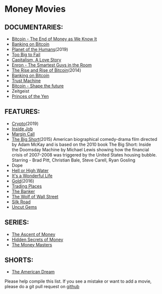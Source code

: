 # Money Movies

## DOCUMENTARIES:
* [Bitcoin - The End of Money as We Know It](https://www.youtube.com/watch?v=lUF6klWuB38) 
* [Banking on Bitcoin](https://www.youtube.com/watch?v=tmxqlSevtkQ)
* [Planet of the Humans](https://www.youtube.com/watch?v=4pXCftKF4uI)(2019)
* [Too Big to Fail](https://www.youtube.com/watch?v=s9IdOU5Z_Ic)
* [Capitalism, A Love Story](https://www.youtube.com/watch?v=JeROnVUADj0)
* [Enron - The Smartest Guys in the Room](https://www.youtube.com/watch?v=-w6duQhWuVk)
* [The Rise and Rise of Bitcoin](https://www.youtube.com/watch?v=gcwnpvODd-8)(2014)
* [Banking on Bitcoin](https://www.youtube.com/watch?v=tmxqlSevtkQ)
* [Trust Machine](https://www.youtube.com/watch?v=hvohNgVWKvw)
* [Bitcoin - Shape the future](https://www.youtube.com/watch?v=WzAt9o84sZA)
* Zeitgeist
* [Princes of the Yen](https://www.youtube.com/watch?v=sDg_psWTMRM)
## FEATURES:
* [Crypto](https://www.youtube.com/watch?v=kYZut3DWvek)(2019)
* [Inside Job](https://www.youtube.com/watch?v=XBZfsb7OO_k)
* [Margin Call](https://www.youtube.com/watch?v=IjZ-ke1kJrA)
* [The Big Short](https://www.youtube.com/watch?v=vgqG3ITMv1Q)(2015) 
  American biographical comedy-drama film directed by Adam McKay and is based on the 2010 book The Big Short: Inside the Doomsday Machine by Michael Lewis  showing how the financial crisis of 2007–2008 was triggered by the United States housing bubble. Starring - Brad Pitt, Christian Bale, Steve Carell, Ryan Gosling
* Dope
* [Hell or High Water](https://www.youtube.com/watch?v=JQoqsKoJVDw)
* [It's a Wonderful Life](https://www.youtube.com/watch?v=OTJCI1FNBfA)
* [Gold](https://www.youtube.com/watch?v=gdLXPv5NsA4)(2016)
* [Trading Places](https://www.youtube.com/watch?v=Fupg2r1EJ9w)
* [The Banker](https://www.youtube.com/watch?v=hp33zFcvyRU)
* [The Wolf of Wall Street](https://www.youtube.com/watch?v=iszwuX1AK6A)
* [Silk Road](https://www.youtube.com/watch?v=dX5Ehq3BTgk)
* [Uncut Gems](https://www.youtube.com/watch?v=vTfJp2Ts9X8)
## SERIES:
* [ The Ascent of Money](https://www.youtube.com/watch?v=o3C-OaWTB_U)
* [Hidden Secrets of Money](https://www.youtube.com/watch?v=dcUJwXhsv1A)
* [The Money Masters](https://www.youtube.com/watch?v=T76_dy8PraE)
## SHORTS:
* [The American Dream](http://theamericandreamfilm.com/view-trailer.php)

Please help compile this list. If you see a mistake or want to add a movie, please do a git pull request on [github](https://github.com/dykstranet/moneymovies)  
